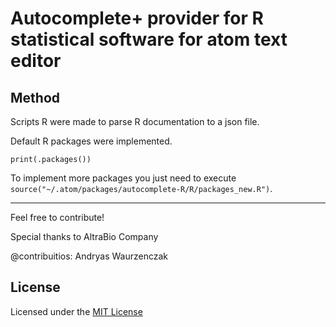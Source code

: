 # Autocomplete+ provider for R statistical software for atom text editor

## Method

Scripts R were made to parse R documentation to a json file.

Default R packages were implemented.

```
print(.packages())
```

To implement more packages you just need to execute `source("~/.atom/packages/autocomplete-R/R/packages_new.R")`.


***

Feel free to contribute!

Special thanks to AltraBio Company

@contribuitios: Andryas Waurzenczak

## License
Licensed under the [MIT License](https://raw.githubusercontent.com/guillaumechaumet/autocomplete-R/master/LICENSE)
